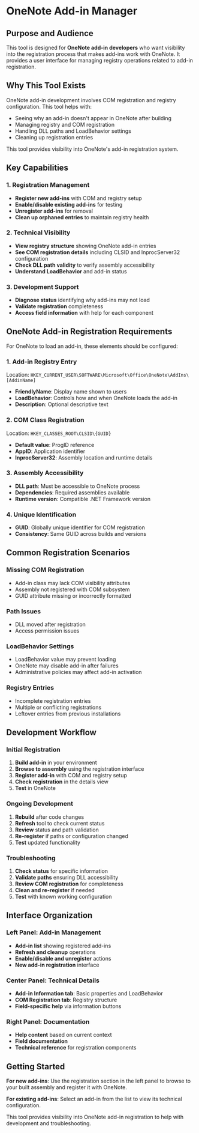 # OneNote Add-in Manager

## Purpose and Audience

This tool is designed for **OneNote add-in developers** who want visibility into the registration process that makes add-ins work with OneNote. It provides a user interface for managing registry operations related to add-in registration.

## Why This Tool Exists

OneNote add-in development involves COM registration and registry configuration. This tool helps with:

- Seeing why an add-in doesn't appear in OneNote after building
- Managing registry and COM registration
- Handling DLL paths and LoadBehavior settings
- Cleaning up registration entries

This tool provides visibility into OneNote's add-in registration system.

## Key Capabilities

### 1. Registration Management
- **Register new add-ins** with COM and registry setup
- **Enable/disable existing add-ins** for testing
- **Unregister add-ins** for removal
- **Clean up orphaned entries** to maintain registry health

### 2. Technical Visibility
- **View registry structure** showing OneNote add-in entries
- **See COM registration details** including CLSID and InprocServer32 configuration
- **Check DLL path validity** to verify assembly accessibility
- **Understand LoadBehavior** and add-in status

### 3. Development Support
- **Diagnose status** identifying why add-ins may not load
- **Validate registration** completeness
- **Access field information** with help for each component

## OneNote Add-in Registration Requirements

For OneNote to load an add-in, these elements should be configured:

### 1. Add-in Registry Entry
Location: `HKEY_CURRENT_USER\SOFTWARE\Microsoft\Office\OneNote\AddIns\[AddinName]`
- **FriendlyName**: Display name shown to users
- **LoadBehavior**: Controls how and when OneNote loads the add-in
- **Description**: Optional descriptive text

### 2. COM Class Registration  
Location: `HKEY_CLASSES_ROOT\CLSID\{GUID}`
- **Default value**: ProgID reference
- **AppID**: Application identifier
- **InprocServer32**: Assembly location and runtime details

### 3. Assembly Accessibility
- **DLL path**: Must be accessible to OneNote process
- **Dependencies**: Required assemblies available
- **Runtime version**: Compatible .NET Framework version

### 4. Unique Identification
- **GUID**: Globally unique identifier for COM registration
- **Consistency**: Same GUID across builds and versions

## Common Registration Scenarios

### Missing COM Registration
- Add-in class may lack COM visibility attributes
- Assembly not registered with COM subsystem
- GUID attribute missing or incorrectly formatted

### Path Issues
- DLL moved after registration
- Access permission issues

### LoadBehavior Settings
- LoadBehavior value may prevent loading
- OneNote may disable add-in after failures
- Administrative policies may affect add-in activation

### Registry Entries
- Incomplete registration entries
- Multiple or conflicting registrations
- Leftover entries from previous installations

## Development Workflow

### Initial Registration
1. **Build add-in** in your environment
2. **Browse to assembly** using the registration interface
3. **Register add-in** with COM and registry setup
4. **Check registration** in the details view
5. **Test** in OneNote

### Ongoing Development
1. **Rebuild** after code changes
2. **Refresh** tool to check current status
3. **Review** status and path validation
4. **Re-register** if paths or configuration changed
5. **Test** updated functionality

### Troubleshooting
1. **Check status** for specific information
2. **Validate paths** ensuring DLL accessibility
3. **Review COM registration** for completeness
4. **Clean and re-register** if needed
5. **Test** with known working configuration

## Interface Organization

### Left Panel: Add-in Management
- **Add-in list** showing registered add-ins
- **Refresh and cleanup** operations
- **Enable/disable and unregister** actions
- **New add-in registration** interface

### Center Panel: Technical Details
- **Add-in Information tab**: Basic properties and LoadBehavior
- **COM Registration tab**: Registry structure
- **Field-specific help** via information buttons

### Right Panel: Documentation
- **Help content** based on current context
- **Field documentation** 
- **Technical reference** for registration components

## Getting Started

**For new add-ins**: Use the registration section in the left panel to browse to your built assembly and register it with OneNote.

**For existing add-ins**: Select an add-in from the list to view its technical configuration.

This tool provides visibility into OneNote add-in registration to help with development and troubleshooting.